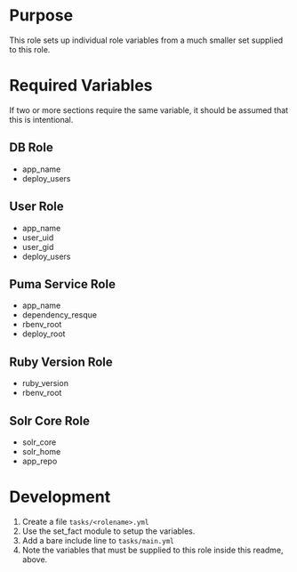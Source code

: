 # Purpose

This role sets up individual role variables from a much smaller 
set supplied to this role.

# Required Variables

If two or more sections require the same variable, it should be 
assumed that this is intentional.

## DB Role

* app_name
* deploy_users

## User Role

* app_name
* user_uid
* user_gid
* deploy_users

## Puma Service Role

* app_name
* dependency_resque
* rbenv_root
* deploy_root

## Ruby Version Role

* ruby_version
* rbenv_root

## Solr Core Role

* solr_core
* solr_home
* app_repo

# Development

1. Create a file `tasks/<rolename>.yml`
2. Use the set_fact module to setup the variables.
3. Add a bare include line to `tasks/main.yml`
4. Note the variables that must be supplied to this role inside
   this readme, above.
   
